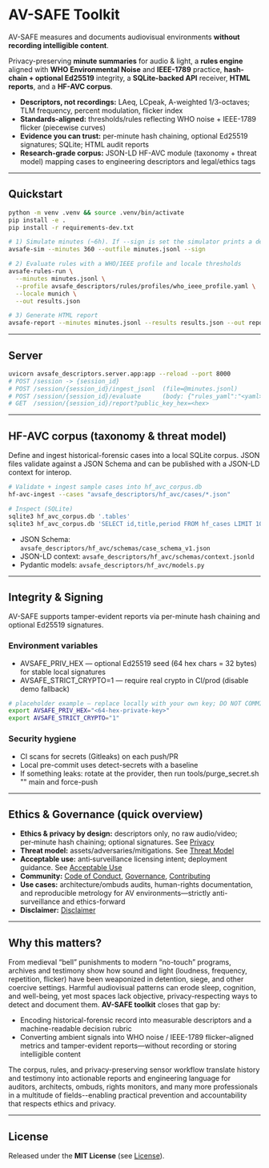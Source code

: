 # AV-SAFE Toolkit

AV-SAFE measures and documents audiovisual environments **without recording intelligible content**.

Privacy-preserving **minute summaries** for audio & light, a **rules engine** aligned with **WHO Environmental Noise** and **IEEE-1789** practice, **hash-chain + optional Ed25519** integrity, a **SQLite-backed API** receiver, **HTML reports**, and a **HF-AVC corpus**.

- **Descriptors, not recordings:** LAeq, LCpeak, A-weighted 1/3-octaves; TLM frequency, percent modulation, flicker index  
- **Standards-aligned:** thresholds/rules reflecting WHO noise + IEEE-1789 flicker (piecewise curves)  
- **Evidence you can trust:** per-minute hash chaining, optional Ed25519 signatures; SQLite; HTML audit reports  
- **Research-grade corpus:** JSON-LD HF-AVC module (taxonomy + threat model) mapping cases to engineering descriptors and legal/ethics tags

---

## Quickstart

```bash
python -m venv .venv && source .venv/bin/activate
pip install -e .
pip install -r requirements-dev.txt

# 1) Simulate minutes (~6h). If --sign is set the simulator prints a demo key; DO NOT COMMIT IT.
avsafe-sim --minutes 360 --outfile minutes.jsonl --sign

# 2) Evaluate rules with a WHO/IEEE profile and locale thresholds
avsafe-rules-run \
  --minutes minutes.jsonl \
  --profile avsafe_descriptors/rules/profiles/who_ieee_profile.yaml \
  --locale munich \
  --out results.json

# 3) Generate HTML report
avsafe-report --minutes minutes.jsonl --results results.json --out report.html

```

---

## Server
```bash
uvicorn avsafe_descriptors.server.app:app --reload --port 8000
# POST /session -> {session_id}
# POST /session/{session_id}/ingest_jsonl  (file=@minutes.jsonl)
# POST /session/{session_id}/evaluate      (body: {"rules_yaml":"<yaml>", "locale":"munich"})
# GET  /session/{session_id}/report?public_key_hex=<hex>
```

---

## HF-AVC corpus (taxonomy & threat model)
Define and ingest historical-forensic cases into a local SQLite corpus. JSON files validate against a JSON Schema and can be published with a JSON-LD context for interop.
```bash
# Validate + ingest sample cases into hf_avc_corpus.db
hf-avc-ingest --cases "avsafe_descriptors/hf_avc/cases/*.json"

# Inspect (SQLite)
sqlite3 hf_avc_corpus.db '.tables'
sqlite3 hf_avc_corpus.db 'SELECT id,title,period FROM hf_cases LIMIT 10;'
```
- JSON Schema: `avsafe_descriptors/hf_avc/schemas/case_schema_v1.json`
- JSON-LD context: `avsafe_descriptors/hf_avc/schemas/context.jsonld`
- Pydantic models: `avsafe_descriptors/hf_avc/models.py`

---

## Integrity & Signing
AV-SAFE supports tamper-evident reports via per-minute hash chaining and optional Ed25519 signatures.

### Environment variables
  - AVSAFE_PRIV_HEX — optional Ed25519 seed (64 hex chars = 32 bytes) for stable local signatures
  - AVSAFE_STRICT_CRYPTO=1 — require real crypto in CI/prod (disable demo fallback)

```bash
# placeholder example — replace locally with your own key; DO NOT COMMIT REAL KEYS
export AVSAFE_PRIV_HEX="<64-hex-private-key>"
export AVSAFE_STRICT_CRYPTO="1"
```

### Security hygiene
  - CI scans for secrets (Gitleaks) on each push/PR
  - Local pre-commit uses detect-secrets with a baseline
  - If something leaks: rotate at the provider, then run tools/purge_secret.sh "<pattern>" main and force-push

---

## Ethics & Governance (quick overview)

- **Ethics & privacy by design:** descriptors only, no raw audio/video; per‑minute hash chaining; optional signatures. See [Privacy](PRIVACY.md)
- **Threat model:** assets/adversaries/mitigations. See [Threat Model](THREAT_MODEL.md)
- **Acceptable use:** anti‑surveillance licensing intent; deployment guidance. See [Acceptable Use](ACCEPTABLE_USE.md)
- **Community:** [Code of Conduct](CODE_OF_CONDUCT.md), [Governance](GOVERNANCE.md), [Contributing](CONTRIBUTING.md)
- **Use cases:** architecture/ombuds audits, human-rights documentation, and reproducible metrology for AV environments—strictly anti-surveillance and ethics-forward
- **Disclaimer:** [Disclaimer](DISCLAIMER.md)

---

## Why this matters?

From medieval “bell” punishments to modern “no-touch” programs, archives and testimony show how sound and light (loudness, frequency, repetition, flicker) have been weaponized in detention, siege, and other coercive settings. Harmful audiovisual patterns can erode sleep, cognition, and well-being, yet most spaces lack objective, privacy-respecting ways to detect and document them. **AV-SAFE toolkit** closes that gap by:

* Encoding historical-forensic record into measurable descriptors and a machine-readable decision rubric
* Converting ambient signals into WHO noise / IEEE-1789 flicker–aligned metrics and tamper-evident reports—without recording or storing intelligible content

The corpus, rules, and privacy-preserving sensor workflow translate history and testimony into actionable reports and engineering language for auditors, architects, ombuds, rights monitors, and many more professionals in a multitude of fields--enabling practical prevention and accountability that respects ethics and privacy.

---

## License
Released under the **MIT License** (see [License](LICENSE)).
